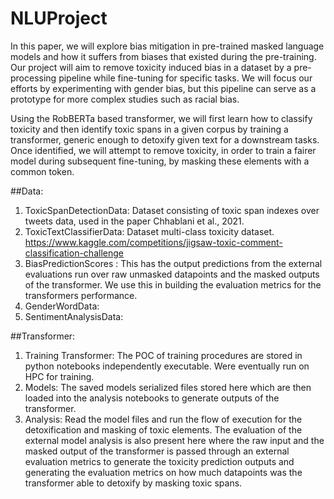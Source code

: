 # NLUProject
In this paper, we will explore bias mitigation in pre-trained masked language models and how it suffers from biases that existed during the pre-training. Our project will aim to remove toxicity induced bias in a dataset by a pre-processing pipeline while fine-tuning for specific tasks. We will focus our efforts by experimenting with gender bias, but this pipeline can serve as a prototype for more complex studies such as racial bias.

Using the RobBERTa based transformer, we will first learn how to classify toxicity and then identify toxic spans in a given corpus by training a transformer, generic enough to detoxify given text for a  downstream tasks.  Once identified, we will attempt to remove toxicity, in order to train a fairer model during subsequent fine-tuning, by masking these elements with a common token.

##Data:
1. ToxicSpanDetectionData: Dataset consisting of toxic span indexes over tweets data, used in the paper Chhablani et al., 2021.
2. ToxicTextClassifierData: Dataset multi-class toxicity dataset. https://www.kaggle.com/competitions/jigsaw-toxic-comment-classification-challenge
3. BiasPredictionScores : This has the output predictions from the external evaluations run over raw unmasked datapoints and the masked outputs of the transformer. We use this in building the evaluation metrics for the transformers performance.
4. GenderWordData: 
5. SentimentAnalysisData:

##Transformer: 
1. Training Transformer: The POC of training procedures are stored in python notebooks independently executable. Were eventually run on HPC for training.
2. Models: The saved models serialized files stored here which are then loaded into the analysis notebooks to generate outputs of the transformer.
3. Analysis: Read the model files and run the flow of execution for the detoxification and masking of toxic elements. The evaluation of the external model analysis is also present here where the raw input and the masked output of the transformer is passed through an external evaluation metrics to generate the toxicity prediction outputs and generating the evaluation metrics on how much datapoints was the transformer able to detoxify by masking toxic spans.


